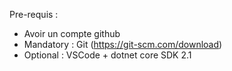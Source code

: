Pre-requis : 
- Avoir un compte github
- Mandatory : Git (https://git-scm.com/download)
- Optional : VSCode + dotnet core SDK 2.1
